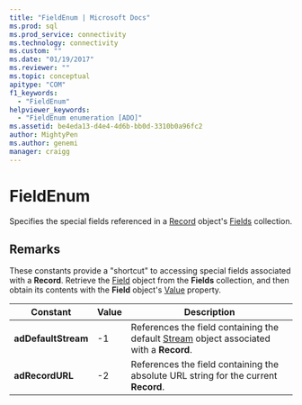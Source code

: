 ```yaml
---
title: "FieldEnum | Microsoft Docs"
ms.prod: sql
ms.prod_service: connectivity
ms.technology: connectivity
ms.custom: ""
ms.date: "01/19/2017"
ms.reviewer: ""
ms.topic: conceptual
apitype: "COM"
f1_keywords: 
  - "FieldEnum"
helpviewer_keywords: 
  - "FieldEnum enumeration [ADO]"
ms.assetid: be4eda13-d4e4-4d6b-bb0d-3310b0a96fc2
author: MightyPen
ms.author: genemi
manager: craigg
---
```

# FieldEnum
Specifies the special fields referenced in a [Record](../../../ado/reference/ado-api/record-object-ado.md) object's [Fields](../../../ado/reference/ado-api/fields-collection-ado.md) collection.  
  
## Remarks  
 These constants provide a "shortcut" to accessing special fields associated with a **Record**. Retrieve the [Field](../../../ado/reference/ado-api/field-object.md) object from the **Fields** collection, and then obtain its contents with the **Field** object's [Value](../../../ado/reference/ado-api/value-property-ado.md) property.  
  
|Constant|Value|Description|  
|--------------|-----------|-----------------|  
|**adDefaultStream**|-1|References the field containing the default [Stream](../../../ado/reference/ado-api/stream-object-ado.md) object associated with a **Record**.|  
|**adRecordURL**|-2|References the field containing the absolute URL string for the current **Record**.|
